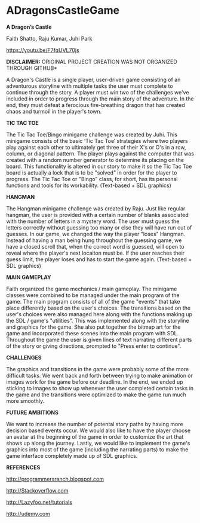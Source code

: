 # ADragonsCastleGame

**A Dragon’s Castle**

Faith Shatto, Raju Kumar, Juhi Park 

https://youtu.be/F7fqUVL70js

**DISCLAIMER:** ORIGINAL PROJECT CREATION WAS NOT ORGANIZED THROUGH GITHUB*

A Dragon's Castle is a single player, user-driven game consisting of an adventurous storyline with multiple tasks the user must complete to continue through the story. A player must win two of the challenges we've included in order to progress through the main story of the adventure. In the end, they must defeat a ferocious fire-breathing dragon that has created chaos and turmoil in the player's town.

**TIC TAC TOE**

The Tic Tac Toe/Bingo minigame challenge was created by Juhi. This minigame consists of the basic ‘Tic Tac Toe’ strategies where two players play against each other to ultimately get three of their X's or O's in a row, column, or diagonal pattern. The player plays against the computer that was created with a random number generator to determine its placing on the board. This functionality is altered in our story to make it so the Tic Tac Toe board is actually a lock that is to be "solved" in order for the player to progress. The Tic Tac Toe or "Bingo" class, for short, has its personal functions and tools for its workability. (Text-based + SDL graphics)

**HANGMAN**

The Hangman minigame challenge was created by Raju. Just like regular hangman, the user is provided with a certain number of blanks associated with the number of letters in a mystery word. The user must guess the letters correctly without guessing too many or else they will have run out of guesses. In our game, we changed the way the player "loses" Hangman. Instead of having a man being hung throughout the guessing game, we have a closed scroll that, when the correct word is guessed, will open to reveal where the player's next locaiton must be. If the user reaches their guess limit, the player loses and has to start the game again. (Text-based + SDL graphics)

**MAIN GAMEPLAY**

Faith organized the game mechanics / main gameplay. The minigame classes were combined to be managed under the main program of the game. The main program consists of all of the game "events" that take place differently based on the user's choices. The transitions based on the user's choices were also managed here along with the functions making up the SDL / game's "utilities". This was implemented along with the storyline and graphics for the game. She also put together the bitmap art for the game and incorporated these scenes into the main program with SDL. Throughout the game the user is given lines of text narrating different parts of the story or giving directions, prompted to "Press enter to continue".

**CHALLENGES**

The graphics and transitions in the game were probably some of the more difficult tasks. We went back and forth between trying to make animation or images work for the game before our deadline. In the end, we ended up sticking to images to show up whenever the user completed certain tasks in the game and the transitions were optimized to make the game run much more smoothly.

**FUTURE AMBITIONS**

We want to increase the number of potental story paths by having more decision based events occur. We would also like to have the player choose an avatar at the beginning of the game in order to customize the art that shows up along the journey. Lastly, we would like to implement the game's graphics into most of the game (including the narrating parts) to make the game interface completely made up of SDL graphics.

**REFERENCES**


http://programmersranch.blogspot.com

http://Stackoverflow.com

http://Lazyfoo.net/tutorials

http://udemy.com
